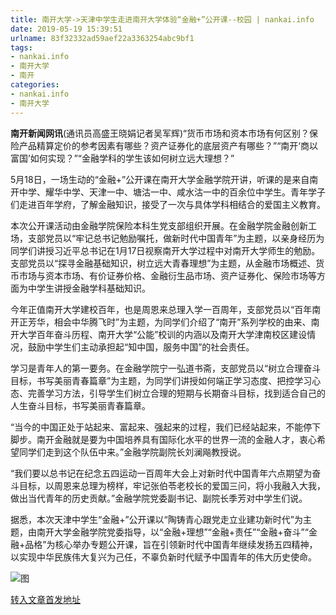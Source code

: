 ```yaml
---
title: 南开大学->天津中学生走进南开大学体验“金融+”公开课--校园 | nankai.info
date: 2019-05-19 15:39:51
urlname: 83f32332ad59aef22a3363254abc9bf1
tags: 
- nankai.info
- 南开大学
- 南开
categories:
- nankai.info
- 南开大学
---
```



**南开新闻网讯**(通讯员高盛王晓娟记者吴军辉)“货币市场和资本市场有何区别？保险产品精算定价的参考因素有哪些？资产证券化的底层资产有哪些？”“南开‘商以富国’如何实现？”“金融学科的学生该如何树立远大理想？”

5月18日，一场生动的“金融+”公开课在南开大学金融学院开讲，听课的是来自南开中学、耀华中学、天津一中、塘沽一中、咸水沽一中的百余位中学生。青年学子们走进百年学府，了解金融知识，接受了一次与具体学科相结合的爱国主义教育。

本次公开课活动由金融学院保险本科生党支部组织开展。在金融学院金融创新工场，支部党员以“牢记总书记勉励嘱托，做新时代中国青年”为主题，以亲身经历为同学们讲授习近平总书记在1月17日视察南开大学过程中对南开大学师生的勉励。支部党员以“探寻金融基础知识，树立远大青春理想”为主题，从金融市场概述、货币市场与资本市场、有价证券价格、金融衍生品市场、资产证券化、保险市场等方面为中学生讲授金融学科基础知识。

今年正值南开大学建校百年，也是周恩来总理入学一百周年，支部党员以“百年南开正芳华，相会中华腾飞时”为主题，为同学们介绍了“南开”系列学校的由来、南开大学百年奋斗历程、南开大学“公能”校训的内涵以及南开大学津南校区建设情况，鼓励中学生们主动承担起“知中国，服务中国”的社会责任。

学习是青年人的第一要务。在金融学院宁一弘道书斋，支部党员以“树立合理奋斗目标，书写美丽青春篇章”为主题，为同学们讲授如何端正学习态度、把控学习心态、完善学习方法，引导学生们树立合理的短期与长期奋斗目标，找到适合自己的人生奋斗目标，书写美丽青春篇章。

“当今的中国正处于站起来、富起来、强起来的过程，我们已经站起来，不能停下脚步。南开金融就是要为中国培养具有国际化水平的世界一流的金融人才，衷心希望同学们走到这个队伍中来。”金融学院副院长刘澜飚教授说。

“我们要以总书记在纪念五四运动一百周年大会上对新时代中国青年六点期望为奋斗目标，以周恩来总理为榜样，牢记张伯苓老校长的爱国三问，将小我融入大我，做出当代青年的历史贡献。”金融学院党委副书记、副院长季芳对中学生们说。

据悉，本次天津中学生“金融+”公开课以“陶铸青心跟党走立业建功新时代”为主题，由南开大学金融学院党委指导，以“金融+理想”“金融+责任”“金融+奋斗”“金融+品格”为核心举办专题公开课，旨在引领新时代中国青年继续发扬五四精神，以实现中华民族伟大复兴为己任，不辜负新时代赋予中国青年的伟大历史使命。



![图](http://news.nankai.edu.cn/pic/0/00/35/54/355424_996401.jpg)

[转入文章首发地址](http://news.nankai.edu.cn/qqxy/system/2019/05/19/000452194.shtml)